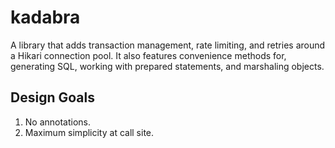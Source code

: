 # kadabra

A library that adds transaction management, rate limiting, and retries around a 
Hikari connection pool.
It also features convenience methods for, generating SQL, working with prepared statements, and 
marshaling objects.

## Design Goals

1. No annotations.
2. Maximum simplicity at call site.
